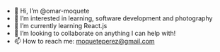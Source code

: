 - 👋 Hi, I’m @omar-moquete
- 👀 I’m interested in learning, software development and photography
- 🌱 I’m currently learning React.js
- 💞️ I’m looking to collaborate on anything I can help with!
- 📫 How to reach me: moqueteperez@gmail.com

<!---
omar-moquete/omar-moquete is a ✨ special ✨ repository because its `README.md` (this file) appears on your GitHub profile.
You can click the Preview link to take a look at your changes.
--->
